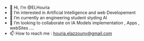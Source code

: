 - 👋 Hi, I’m @ELHouria
- 👀 I’m interested in Artificial Intelligence and web Developement 
- 🌱 I’m currently an engineering student styding AI
- 💞️ I’m looking to collaborate on IA Models implementation  ,  Apps , webSites ....
- 📫 How to reach me : houria.elazzouny@gmail.com


